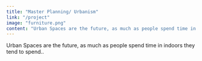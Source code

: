```yaml
---
title: "Master Planning/ Urbanism"
link: "/project"
image: "furniture.png"
content: "Urban Spaces are the future, as much as people spend time in indoors they tend to spend.."
---
```


Urban Spaces are the future, as much as people spend time in indoors they tend to spend..
